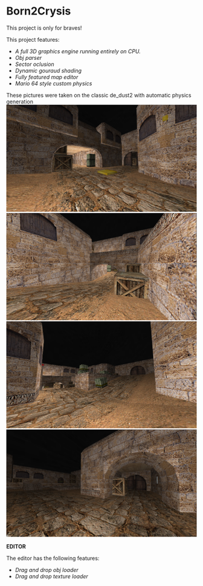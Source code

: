 
# Born2Crysis
This project is only for braves!

This project features:
* *A full 3D graphics engine running entirely on CPU.*
* *Obj parser*
* *Sector oclusion*
* *Dynamic gouraud shading*
* *Fully featured map editor*
* *Mario 64 style custom physics*

These pictures were taken on the classic de_dust2 with automatic physics generation
![GitHub Logo](/readme/2.png)
![GitHub Logo](/readme/1.png)
![GitHub Logo](/readme/3.png)
![GitHub Logo](/readme/4.png)

**EDITOR**

The editor has the following features:
* *Drag and drop obj loader*
* *Drag and drop texture loader*

